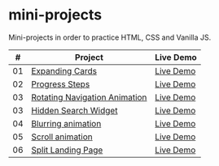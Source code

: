 # mini-projects

Mini-projects in order to practice HTML, CSS and Vanilla JS.

|  #  | Project                                                                                                   | Live Demo                                                                   |
| :-: | --------------------------------------------------------------------------------------------------------- | --------------------------------------------------------------------------- |
| 01  | [Expanding Cards](https://github.com/mlaversin/mini-projects/tree/main/expanding-cards)                   | [Live Demo](https://mlaversin.github.io/mini-projects/expanding-cards/)     |
| 02  | [Progress Steps](https://github.com/mlaversin/mini-projects/tree/main/progress-steps)                     | [Live Demo](https://mlaversin.github.io/mini-projects/progress-steps/)      |
| 03  | [Rotating Navigation Animation](https://github.com/mlaversin/mini-projects/tree/main/rotating-navigation) | [Live Demo](https://mlaversin.github.io/mini-projects/rotating-navigation/) |
| 03  | [Hidden Search Widget](https://github.com/mlaversin/mini-projects/tree/main/hidden-search)                | [Live Demo](https://mlaversin.github.io/mini-projects/hidden-search/)       |
| 04  | [Blurring animation](https://github.com/mlaversin/mini-projects/tree/main/blurry-loading)                 | [Live Demo](https://mlaversin.github.io/mini-projects/blurry-loading/)      |
| 05  | [Scroll animation](https://github.com/mlaversin/mini-projects/tree/main/scroll-animation)                 | [Live Demo](https://mlaversin.github.io/mini-projects/scroll-animation/)    |
| 06  | [Split Landing Page](https://github.com/mlaversin/mini-projects/tree/main/split-landing-page)             | [Live Demo](https://mlaversin.github.io/mini-projects/split-landing-page/)  |

